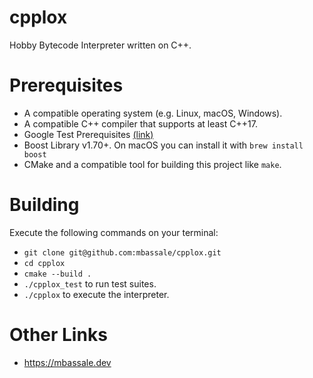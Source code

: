 # cpplox
Hobby Bytecode Interpreter written on C++.

# Prerequisites
- A compatible operating system (e.g. Linux, macOS, Windows).
- A compatible C++ compiler that supports at least C++17.
- Google Test Prerequisites [(link)](https://google.github.io/googletest/quickstart-cmake.html#prerequisites)
- Boost Library v1.70+. On macOS you can install it with `brew install boost`
- CMake and a compatible tool for building this project like `make`.

# Building
Execute the following commands on your terminal:
- `git clone git@github.com:mbassale/cpplox.git`
- `cd cpplox`
- `cmake --build .`
- `./cpplox_test` to run test suites.
- `./cpplox` to execute the interpreter.

# Other Links
- https://mbassale.dev
